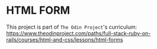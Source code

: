 # HTML FORM

This project is part of `The Odin Project`'s curriculum:
https://www.theodinproject.com/paths/full-stack-ruby-on-rails/courses/html-and-css/lessons/html-forms
